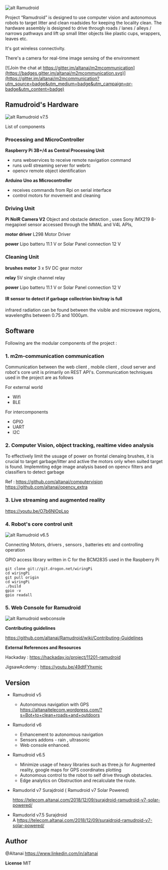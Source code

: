 
![alt Ramudroid ](https://altanaitelecom.files.wordpress.com/2016/03/ramudroid-image.png?w=500)

Project “Ramudroid” is designed to use computer vision and autonomous robots to target litter and clean roadsides for keeping the locality clean. 
The hardware assembly is designed to drive through roads / lanes / alleys / narrows pathways and lift up small litter objects like plastic cups, wrappers, leaves etc.

It's got wireless connectivity. 

There's a camera for real-time image sensing of the environment

[![Join the chat at https://gitter.im/altanai/m2mcommunication](https://badges.gitter.im/altanai/m2mcommunication.svg)](https://gitter.im/altanai/m2mcommunication?utm_source=badge&utm_medium=badge&utm_campaign=pr-badge&utm_content=badge)

## Ramudroid's Hardware 

![alt Ramudroid v7.5](robot_controller_rpi_setup/imgs/Ramudroid_circuit_diagram.jpg)

List of components 

### Processing and MicroController

**Raspberry Pi 3B+/4 as Central Processing Unit**
- runs webservices to receive remote navigation command
- runs uv4l streaming server for webrtc 
- opencv remote object identification 

**Arduino Uno as Microcontroller**
- receives commands from Rpi on serial interface
- control motors for movement and cleaning

### Driving Unit 

**Pi NoIR Camera V2**
Object and obstacle detection , uses Sony IMX219 8-megapixel sensor
accessed through the MMAL and V4L APIs,

**motor driver**
L298 Motor Driver 

**power**
Lipo batteru 11.1 V or Solar Panel connection 12 V

### Cleaning Unit 

**brushes motor**
3 x 5V DC gear motor  

**relay**
5V single channel relay

**power**
Lipo batteru 11.1 V or Solar Panel connection 12 V


#### IR sensor to detect if garbage collectrion bin/tray is full
infrared radiation can be found between the visible and microwave regions, wavelengths between 0.75 and 1000µm.

## Software 

Following are the modular components of the project :

### 1. m2m-communication communication 

Communication between the web client , mobile client , cloud server and robot's  core unit is primarily on REST API's.
Communication techniques used in the project are as follows 

For external world 
- Wifi
- BLE

For intercomponents 
- GPIO
- UART 
- I2C

### 2. Computer Vision, object tracking, realtime video analysis

To effectively limit the usuage of power on frontal clenaing brushes, it is crucial to target garbage/litter and active the motors only when suited target is found. 
Implemnting edge image analysis based on opencv filters and classifiers to detect garbage

Ref : https://github.com/altanai/computervision
https://github.com/altanai/opencv_extra

### 3. Live streaming and augmented reality

https://youtu.be/O7b6NlOpLso

### 4. Robot's core control unit

![alt Ramudroid v6.5](http://s32.postimg.org/tkx97ih9x/Ramudroid_blacknwhite.jpg)

Connecting Motors, drivers , sensors , batteries etc and controlling operation 

GPIO access library written in C for the BCM2835 used in the Raspberry Pi
```
git clone git://git.drogon.net/wiringPi
cd wiringPi
git pull origin
cd wiringPi
./build
gpio -v
gpio readall
```

### 5. Web Console for Ramudroid

![alt Ramudroid webconsole ](webrobocontrol/screenshots/webconsole1.png)


**Contributing guidelines**

https://github.com/altanai/Ramudroid/wiki/Contributing-Guidelines

**External References and Resources**

Hackaday : https://hackaday.io/project/11201-ramudroid

JigsawAcdemy : https://youtu.be/49dtFYhxmjc

## Version

- Ramudroid v5
    - Autonomous navigation with GPS
    https://altanaitelecom.wordpress.com/?s=Bot+to+clean+roads+and+outdoors
    
- Ramudorid v6 
    - Enhancement to autonomous navigation 
    - Sensors addons - rain , ultrasonic 
    - Web console enhanced. 
    
- Ramudroid v6.5
    - Minimize usage of heavy libraries such as three.js for Augmented reality, google maps for GPS coordinates plotting 
    - Autonomous control to the robot to self drive through obstacles.
    - Edge analytics on Obstruction and recalculate the route.
    
- Ramudorid v7 Surajdroid ( Ramudroid v7 Solar Powered) 

    https://telecom.altanai.com/2018/12/09/surajdroid-ramudroid-v7-solar-powered/

- Ramudorid v7.5 Surajdroid  
    A
    https://telecom.altanai.com/2018/12/09/surajdroid-ramudroid-v7-solar-powered/


## Author 
@Altanai https://www.linkedin.com/in/altanai


**License**
MIT